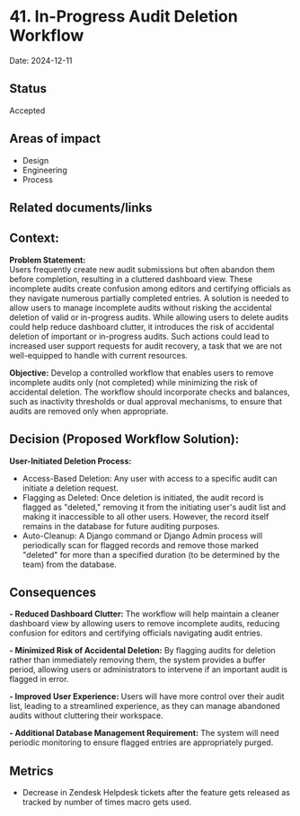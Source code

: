 # 41. In-Progress Audit Deletion Workflow

Date: 2024-12-11

## Status

Accepted

## Areas of impact

*   Design
*   Engineering
*   Process


## Related documents/links

## Context:  
**Problem Statement:**  
Users frequently create new audit submissions but often abandon them before completion, resulting in a cluttered dashboard view. These incomplete audits create confusion among editors and certifying officials as they navigate numerous partially completed entries. A solution is needed to allow users to manage incomplete audits without risking the accidental deletion of valid or in-progress audits.
While allowing users to delete audits could help reduce dashboard clutter, it introduces the risk of accidental deletion of important or in-progress audits. Such actions could lead to increased user support requests for audit recovery, a task that we are not well-equipped to handle with current resources.

**Objective:** 
Develop a controlled workflow that enables users to remove incomplete audits only (not completed) while minimizing the risk of accidental deletion. The workflow should incorporate checks and balances, such as inactivity thresholds or dual approval mechanisms, to ensure that audits are removed only when appropriate.

## Decision (Proposed Workflow Solution):

 **User-Initiated Deletion Process:**
- Access-Based Deletion: Any user with access to a specific audit can initiate a deletion request.
- Flagging as Deleted: Once deletion is initiated, the audit record is flagged as "deleted," removing it from the initiating user's audit list and making it inaccessible to all other users. However, the record itself remains in the database for future auditing purposes.
- Auto-Cleanup: A Django command or Django Admin process will periodically scan for flagged records and remove those marked "deleted" for more than a specified duration (to be determined by the team) from the database.

## Consequences

**- Reduced Dashboard Clutter:** The workflow will help maintain a cleaner dashboard view by allowing users to remove incomplete audits, reducing confusion for editors and certifying officials navigating audit entries.

**- Minimized Risk of Accidental Deletion:** By flagging audits for deletion rather than immediately removing them, the system provides a buffer period, allowing users or administrators to intervene if an important audit is flagged in error.

**- Improved User Experience:**  Users will have more control over their audit list, leading to a streamlined experience, as they can manage abandoned audits without cluttering their workspace.

**- Additional Database Management Requirement:** The system will need periodic monitoring to ensure flagged entries are appropriately purged. 

## Metrics 
- Decrease in Zendesk Helpdesk tickets after the feature gets released as tracked by number of times macro gets used.
